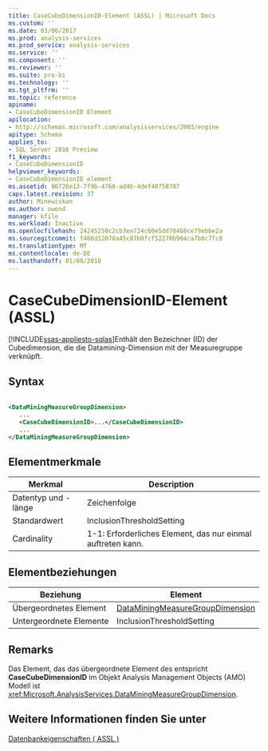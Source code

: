 ```yaml
---
title: CaseCubeDimensionID-Element (ASSL) | Microsoft Docs
ms.custom: ''
ms.date: 03/06/2017
ms.prod: analysis-services
ms.prod_service: analysis-services
ms.service: ''
ms.component: ''
ms.reviewer: ''
ms.suite: pro-bi
ms.technology: ''
ms.tgt_pltfrm: ''
ms.topic: reference
apiname:
- CaseCubeDimensionID Element
apilocation:
- http://schemas.microsoft.com/analysisservices/2003/engine
apitype: Schema
applies_to:
- SQL Server 2016 Preview
f1_keywords:
- CaseCubeDimensionID
helpviewer_keywords:
- CaseCubeDimensionID element
ms.assetid: 96720e13-7f9b-4768-ad4b-4def40758707
caps.latest.revision: 37
author: Minewiskan
ms.author: owend
manager: kfile
ms.workload: Inactive
ms.openlocfilehash: 24245250c2cb3ee724c60e5dd70468ce79ebbe2a
ms.sourcegitcommit: f486d12078a45c87b0fcf52270b904ca7b0c7fc8
ms.translationtype: MT
ms.contentlocale: de-DE
ms.lasthandoff: 01/08/2018
---
```

# <a name="casecubedimensionid-element-assl"></a>CaseCubeDimensionID-Element (ASSL)
[!INCLUDE[ssas-appliesto-sqlas](../../../includes/ssas-appliesto-sqlas.md)]Enthält den Bezeichner (ID) der Cubedimension, die die Datamining-Dimension mit der Measuregruppe verknüpft.  
  
## <a name="syntax"></a>Syntax  
  
```xml  
  
<DataMiningMeasureGroupDimension>  
   ...  
   <CaseCubeDimensionID>...</CaseCubeDimensionID>  
   ...  
</DataMiningMeasureGroupDimension>  
```  
  
## <a name="element-characteristics"></a>Elementmerkmale  
  
|Merkmal|Description|  
|--------------------|-----------------|  
|Datentyp und -länge|Zeichenfolge|  
|Standardwert|InclusionThresholdSetting|  
|Cardinality|1-1: Erforderliches Element, das nur einmal auftreten kann.|  
  
## <a name="element-relationships"></a>Elementbeziehungen  
  
|Beziehung|Element|  
|------------------|-------------|  
|Übergeordnetes Element|[DataMiningMeasureGroupDimension](../../../analysis-services/scripting/data-type/dataminingmeasuregroupdimension-data-type-assl.md)|  
|Untergeordnete Elemente|InclusionThresholdSetting|  
  
## <a name="remarks"></a>Remarks  
 Das Element, das das übergeordnete Element des entspricht **CaseCubeDimensionID** im Objekt Analysis Management Objects (AMO) Modell ist <xref:Microsoft.AnalysisServices.DataMiningMeasureGroupDimension>.  
  
## <a name="see-also"></a>Weitere Informationen finden Sie unter  
 [Datenbankeigenschaften &#40; ASSL &#41;](../../../analysis-services/scripting/properties/properties-assl.md)  
  
  
